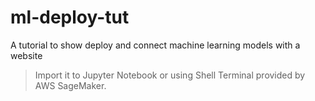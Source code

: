 # ml-deploy-tut
A tutorial to show deploy and connect machine learning models with a website
> Import it to Jupyter Notebook or using Shell Terminal provided by AWS SageMaker.
